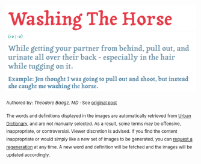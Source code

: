 ![](img/word.1754635220521.png)
![](img/vote.1754635220521.png)
![](img/definition.1754635220521.png)
![](img/example.1754635220521.png)

<sub>Authored by: _Theodore Baagz, MD_ · See [original post](https://www.urbandictionary.com/define.php?term=Washing%20The%20Horse&defid=7724964)</sub>

<sub>The words and definitions displayed in the images are automatically retrieved from [Urban Dictionary](https://www.urbandictionary.com), and are not manually selected.
As a result, some terms may be offensive, inappropriate, or controversial. Viewer discretion is advised.
If you find the content inappropriate or would simply like a new set of images to be generated, you can [request a regeneration](https://github.com/maximelafarie/maximelafarie/issues/new?template=report-word.yml) at any time. A new word and definition will be fetched and the images will be updated accordingly.</sub>
